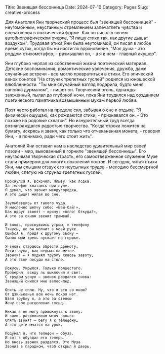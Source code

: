 Title: Звенящая бессонница
Date: 2024-07-10
Category: Pages
Slug: creative-process

Для Анатолия Яни творческий процесс был "звенящей бессонницей" - неугомонным, неустанным стремлением запечатлеть чувства и впечатления в поэтической форме. Как он писал в своем автобиографическом очерке, "Я пишу стихи так, как другие дышат воздухом". Трудовая этика Яни была неутомимой; он писал в любое время суток, когда бы ни настигло вдохновение. "Моя душа - это роддом стихометафор, - размышлял он, - а я в нем - главный акушер".

Яни глубоко черпал из собственной жизни поэтический материал. Детские воспоминания, романтические увлечения, дружба, даже случайные встречи - все могло превратиться в стихи. Его эпический венок сонетов "На струнах трепетных гуслей" родился из юношеской влюбленности: "Ты мне случайный взгляд подарила, будто меня напоила дурманом", - пишет он. Творческий огонь, однажды зажженный, пылал до глубокой ночи, пока Яни трудился над созданием поэтического памятника возвышенным мукам первой любви.

Поэт часто работал на пределе сил, забывая о сне и отдыхе. "Я физически ощущаю, как рождаются стихи, - признавался он. - Это похоже на родовые схватки". Но изнурительный труд всегда вознаграждался радостью творчества. "Когда строка ложится на бумагу, искрясь и звеня, как только что отчеканенная монета, - говорил Яни, - я понимаю, ради чего стоит жить".

Анатолий Яни оставил нам в наследство удивительный мир своей поэзии - мир, выкованный в горниле "звенящей бессонницы". Его неугасимая творческая страсть, его самоотверженное служение Музе стали примером для многих поколений поэтов. И сегодня, читая стихи Яни, мы слышим отзвук его неусыпных трудов - мелодию бессмертной любви, спетую на струнах трепетных гуслей.


```poem Звенящая бессоница date=04.01.1993
Проснулся я. Вскочил, Плыву, как лодка.
За телефон хватаюсь при луне.
Я думал, что звонит междугородка,
А это дышит милая во сне.

Заулыбавшись от такого чуда,
Я мысленно шепчу себе: «Бай-бай!»,
Как вдруг звонят — кричу: «Алло! Откуда?»,
А это за окном звенит трамвай.

И вновь, проснувшись утром, к телефону
Тянусь, но он молчит в моей руке.
Ошибся я, придя к другому звону —
Сынок мой трель пускает на горшке.

Я вновь стараюсь обрести дремоту.
Летит луна, как ведьма на метле.
Звонок! — я поднял трубку сквозь зевоту,
А это звон посуды на столе.

Ложусь. Укрылся. Только полшестого.
Проверил, всюду ль выключил я свет.
С трудом уснул — звонок раздался снова:
Звенящий снился мне велосипед.

Опять не сплю. Ну, что ж это со мною?
От дзиньканья всю ночь покоя нет.
Взял трубку я, а это за стеною
Жену свою расцеловал сосед.

Никак я не могу привыкнуть к звону.
И вновь разволновал меня звонок.
Опять звонят — бегу я к телефону…
А это дети мчатся на урок.

Подумал я, что телефон — обуза.
И вот я обуздал его теперь.
Но вновь звонок раздался. Это Муза
Звонит в парадном, чтоб открыл я дверь.
```


